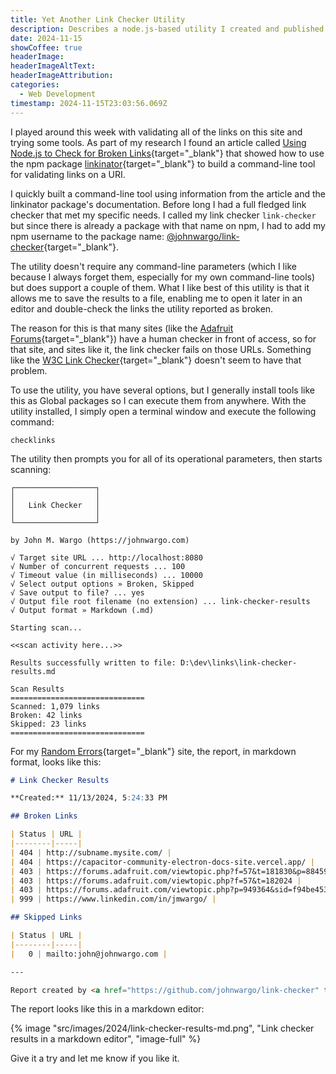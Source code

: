 ```yaml
---
title: Yet Another Link Checker Utility
description: Describes a node.js-based utility I created and published to validate web links in a web site or page.
date: 2024-11-15
showCoffee: true
headerImage: 
headerImageAltText: 
headerImageAttribution: 
categories:
  - Web Development
timestamp: 2024-11-15T23:03:56.069Z
---
```


I played around this week with validating all of the links on this site and trying some tools. As part of my research I found an article called [Using Node.js to Check for Broken Links](https://www.seancdavis.com/posts/using-nodejs-to-check-for-broken-links/){target="_blank"} that showed how to use the npm package [linkinator](https://www.npmjs.com/package/linkinator){target="_blank"} to build a command-line tool for validating links on a URI.

I quickly built a command-line tool using information from the article and the linkinator package's documentation. Before long I had a full fledged link checker that met my specific needs. I called my link checker `link-checker` but since there is already a package with that name on npm, I had to add my npm username to the package name: [@johnwargo/link-checker](https://www.npmjs.com/package/@johnwargo/link-checker){target="_blank"}.

The utility doesn't require any command-line parameters (which I like because I always forget them, especially for my own command-line tools) but does support a couple of them. What I like best of this utility is that it allows me to save the results to a file, enabling me to open it later in an editor and double-check the links the utility reported as broken. 

The reason for this is that many sites (like the [Adafruit Forums](https://forums.adafruit.com/){target="_blank"}) have a human checker in front of access, so for that site, and sites like it, the link checker fails on those URLs. Something like the [W3C Link Checker](https://validator.w3.org/checklink){target="_blank"} doesn't seem to have that problem.

To use the utility, you have several options, but I generally install tools like this as Global packages so I can execute them from anywhere. With the utility installed, I simply open a terminal window and execute the following command:

``` shell
checklinks
```

The utility then prompts you for all of its operational parameters, then starts scanning:

``` text
┌──────────────────┐
│                  │
│   Link Checker   │
│                  │
└──────────────────┘

by John M. Wargo (https://johnwargo.com)

√ Target site URL ... http://localhost:8080
√ Number of concurrent requests ... 100
√ Timeout value (in milliseconds) ... 10000
√ Select output options » Broken, Skipped
√ Save output to file? ... yes
√ Output file root filename (no extension) ... link-checker-results
√ Output format » Markdown (.md)

Starting scan...

<<scan activity here...>>

Results successfully written to file: D:\dev\links\link-checker-results.md

Scan Results
==============================
Scanned: 1,079 links
Broken: 42 links
Skipped: 23 links
==============================
```

For my [Random Errors](https://randomerrors.dev/){target="_blank"} site, the report, in markdown format, looks like this:

``` markdown
# Link Checker Results

**Created:** 11/13/2024, 5:24:33 PM

## Broken Links

| Status | URL |
|--------|-----|
| 404 | http://subname.mysite.com/ |
| 404 | https://capacitor-community-electron-docs-site.vercel.app/ |
| 403 | https://forums.adafruit.com/viewtopic.php?f=57&t=181830&p=884590 |
| 403 | https://forums.adafruit.com/viewtopic.php?f=57&t=182024 |
| 403 | https://forums.adafruit.com/viewtopic.php?p=949364&sid=f94be453911b5999954fb2cfb572ffd2 |
| 999 | https://www.linkedin.com/in/jmwargo/ |

## Skipped Links

| Status | URL |
|--------|-----|
|   0 | mailto:john@johnwargo.com |

---

Report created by <a href="https://github.com/johnwargo/link-checker" target="_blank">Link Checker</a> by John M. Wargo.
```

The report looks like this in a markdown editor:

{% image "src/images/2024/link-checker-results-md.png", "Link checker results in a markdown editor", "image-full" %}

Give it a try and let me know if you like it.
